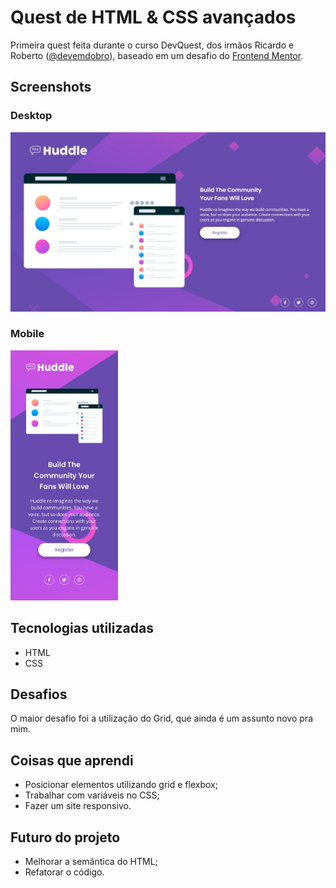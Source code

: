 # Quest de HTML & CSS avançados

Primeira quest feita durante o curso DevQuest, dos irmãos Ricardo e Roberto (<a href="https://www.instagram.com/devemdobro" target="_blank">@devemdobro</a>), baseado em um desafio do <a href="https://www.frontendmentor.io/" target="_blank">Frontend Mentor</a>.

## Screenshots

### Desktop

<img src="src/screenshots/design-desktop.jpg" alt="Screenshot do projeto desktop" width="700"/>

### Mobile

<img src="src/screenshots/design-mobile.jpg" alt="Screenshot do projeto mobile" height="400"/>

## Tecnologias utilizadas

- HTML
- CSS

## Desafios

O maior desafio foi a utilização do Grid, que ainda é um assunto novo pra mim.

## Coisas que aprendi

- Posicionar elementos utilizando grid e flexbox;
- Trabalhar com variáveis no CSS;
- Fazer um site responsivo.

## Futuro do projeto

- Melhorar a semântica do HTML;
- Refatorar o código.
